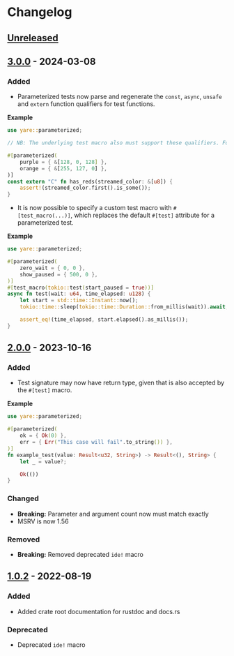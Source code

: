 # Changelog

## [Unreleased]

[Unreleased]: https://github.com/foresterre/storyteller/compare/v3.0.0...HEAD

## [3.0.0] - 2024-03-08

### Added

* Parameterized tests now parse and regenerate the `const`, `async`, `unsafe` and `extern` function qualifiers for test functions.

**Example**

```rust
use yare::parameterized;

// NB: The underlying test macro also must support these qualifiers. For example, the default `#[test]` doesn't support async and unsafe.

#[parameterized(
    purple = { &[128, 0, 128] },
    orange = { &[255, 127, 0] },
)]
const extern "C" fn has_reds(streamed_color: &[u8]) {
    assert!(streamed_color.first().is_some());
}
```

* It is now possible to specify a custom test macro with `#[test_macro(...)]`, which replaces the default `#[test]` attribute for a parameterized test.

**Example**

```rust
use yare::parameterized;

#[parameterized(
    zero_wait = { 0, 0 },
    show_paused = { 500, 0 },
)]
#[test_macro(tokio::test(start_paused = true))]
async fn test(wait: u64, time_elapsed: u128) {
    let start = std::time::Instant::now();
    tokio::time::sleep(tokio::time::Duration::from_millis(wait)).await;

    assert_eq!(time_elapsed, start.elapsed().as_millis());
}

```

[3.0.0]: https://github.com/foresterre/storyteller/compare/v2.0.0...v3.0.0

## [2.0.0] - 2023-10-16

### Added

* Test signature may now have return type, given that is also accepted by the `#[test]` macro.

**Example**

```rust
use yare::parameterized;

#[parameterized(
    ok = { Ok(0) },
    err = { Err("This case will fail".to_string()) },
)]
fn example_test(value: Result<u32, String>) -> Result<(), String> {
    let _ = value?;

    Ok(())
}
```

### Changed

* **Breaking:** Parameter and argument count now must match exactly 
* MSRV is now 1.56

### Removed

* **Breaking:** Removed deprecated `ide!` macro

[2.0.0]: https://github.com/foresterre/yare/releases/tag/v2.0.0

## [1.0.2] - 2022-08-19

### Added

* Added crate root documentation for rustdoc and docs.rs

### Deprecated

* Deprecated `ide!` macro

[1.0.2]: https://github.com/foresterre/yare/releases/tag/v1.0.2

<!-- Example:

## [0.1.0] - 2022-01-01

### Added

### Changed

### Removed

### Fixed

### Deprecated

### Security


[0.1.0]: https://github.com/foresterre/bisector/compare/v0.0.0...v0.1.0

-->
